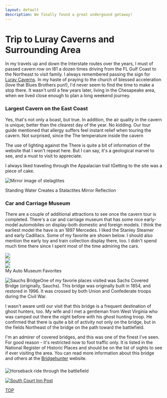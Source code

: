 ```yaml
---
layout: default
description: We finally found a great undergound getaway!
---
```

<html>
<body>
<h1>Trip to Luray Caverns and Surrounding Area</h1>

<p>In my travels up and down the Interstate routes over the years, I must of passed cavern row on I81 a dozen times driving from the FL Gulf Coast to the Northeast to visit family.  I always remembered passing the sign for <a href="https://luraycaverns.com/" target="_blank">Luray Caverns</a>.  In my haste of praying to the church of blessed acceleration (love that Blues Brothers pun!), I'd never seem to find the time to make a stop there.  It wasn't until a few years later, living in the Chesapeake area, when we lived close enough to plan a long weekend journey.</p>

<h3>Largest Cavern on the East Coast</h3>
<p>Yes, that's not only a boast, but true.  In addition, the air quality in the cavern is unique; better than the clearest day of the year. No kidding. Our tour guide mentioned that allergy suffers feel instant relief when touring the cavern. Not surprised, since the The temperature inside the cavern </p>

<p>The use of lighting against the There is quite a bit of information of the website that I won't repeat here.  But I can say, it's a geological marvel to see, and a must to visit to appreciate. </p>

<p> I always liked traveling through the Appalacian trail tGetting to the site was a piece of cake.  </p>


<p><img src="/assets/images/cavern_1.jpg" alt="Mirror image of stelagtites">
<div class="caption">Standing Water Creates a Stalactites Mirror Reflection</div>
</p>

<h3>Car and Carriage Museum</h3>

<p>There are a couple of additional attractions to see once the cavern tour is completed.  There's a car and carriage museum that has some nice early-model automobiles on display-both domestic and foreign models.  I think the earliest model the have is an 1897 Mercedes.  I liked the Stanley Steamer and early Cadillacs.  Some of my favorite are shown below.  I should also mention the early toy and train collection display there, too.  I didn't spend much time there since I spent most of the time admiring the cars.</p>

<p>
<section class="card-container">
    <div>
        <img src="/assets/images/cavern_8.jpg">
    </div>
    <div>
        <img src="/assets/images/cavern_9.jpg">
    </div>
    <div>
        <img src="/assets/images/cavern_10.jpg">
    </div>
</section>

<div class="caption">My Auto Museum Favorites</div>
</p>

<p><img id="r_small" src="/assets/images/cavern_4.jpg" alt="Sauchs Bridge">One of my favorie places visited was Sachs Covered Bridge (originally, Sauchs).  This bridge was originally built in 1854, and restored in 1996.  It was crossed by both Union and Confederate troops during the Civil War.</p>

<p>I wasn't aware until our visit that this bridge is a frequent destination of ghost hunters, too.  My wife and I met a gentleman from West Virginia who was camped out there the night before with his ghost hunting troop. He confirmed that there is quite a bit of activity not only on the bridge, but in the fields Northeast of the bridge on the path toward the battlefield.</p>

<p>I'm an admirer of covered bridges, and this was one of the finest I've seen.  For good reason - it's restricted now to foot traffic only.  It is listed in the National Register of Historic Places and should be on the list of sights to see if ever visiting the area.  You can read more information about this bridge and others at the <a href="http://bridgehunter.com/pa/adams/sachs-covered/" target="_blank">Bridgehunter</a> website.</p>

<h3> </h3>

<p><img id="l_small" src="/assets/images/cavern_5.jpg" alt="Horseback ride through the battlefield">  <a href="https://nationalridingstables.org/" target="_blank"></p>


<p><img src="/assets/images/cavern_6.jpg" alt="South Court Inn Post">

</p>

<p><a class="myBtn" href="#top">TOP</a></p>

</body>
</html>